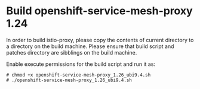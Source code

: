 # Build  openshift-service-mesh-proxy 1.24

In order to build istio-proxy, please copy the contents of current directory to a directory
on the build machine. Please ensure that build script and patches directory are sibblings on
the build machine.

Enable execute permissions for the build script and run it as:

```
# chmod +x openshift-service-mesh-proxy_1.26_ubi9.4.sh
# ./openshift-service-mesh-proxy_1.26_ubi9.4.sh
```
